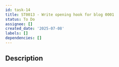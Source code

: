 ```yaml
---
id: task-14
title: ST0013 - Write opening hook for blog 0001
status: To Do
assignee: []
created_date: '2025-07-08'
labels: []
dependencies: []
---
```


## Description
